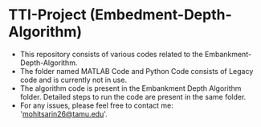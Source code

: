 # TTI-Project (Embedment-Depth-Algorithm)

- This repository consists of various codes related to the Embankment-Depth-Algorithm.
- The folder named MATLAB Code and Python Code consists of Legacy code and is currently not in use.
- The algorithm code is present in the Embankment Depth Algorithm folder. Detailed steps to run the code are present in the same folder.
- For any issues, please feel free to contact me: 'mohitsarin26@tamu.edu'.

